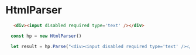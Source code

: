 # HtmlParser


```html
   <div><input disabled required type='text' /></div>
```

```js
  const hp = new HtmlParser()

  let result = hp.Parse("<div><input disabled required type='text' /></div>")
```

